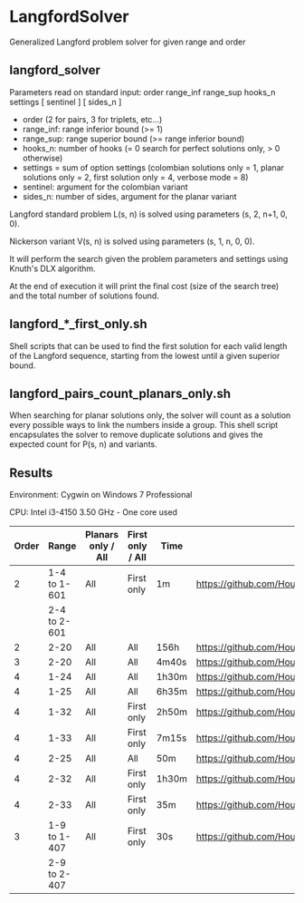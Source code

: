 # LangfordSolver
Generalized Langford problem solver for given range and order

## langford_solver

Parameters read on standard input: order range_inf range_sup hooks_n settings \[ sentinel \] \[ sides_n \]

- order (2 for pairs, 3 for triplets, etc...)
- range_inf: range inferior bound (>= 1)
- range_sup: range superior bound (>= range inferior bound)
- hooks_n: number of hooks (= 0 search for perfect solutions only, > 0 otherwise)
- settings = sum of option settings (colombian solutions only = 1, planar solutions only = 2, first solution only = 4, verbose mode = 8)
- sentinel: argument for the colombian variant
- sides_n: number of sides, argument for the planar variant

Langford standard problem L(s, n) is solved using parameters (s, 2, n+1, 0, 0).

Nickerson variant V(s, n) is solved using parameters (s, 1, n, 0, 0).

It will perform the search given the problem parameters and settings using Knuth's DLX algorithm.

At the end of execution it will print the final cost (size of the search tree) and the total number of solutions found.

## langford_\*\_first_only.sh

Shell scripts that can be used to find the first solution for each valid length of the Langford sequence, starting from the lowest until a given superior bound.

## langford_pairs_count_planars_only.sh

When searching for planar solutions only, the solver will count as a solution every possible ways to link the numbers inside a group. This shell script encapsulates the solver to remove duplicate solutions and gives the expected count for P(s, n) and variants.

## Results

Environment: Cygwin on Windows 7 Professional

CPU: Intel i3-4150 3.50 GHz - One core used
 
| Order | Range | Planars only / All | First only / All | Time | Output |
| ----- | ----- | ------------------ | ---------------- | ---- | ------ |
| 2 | 1-4 to 1-601 | All | First only | 1m | https://github.com/HoustonWeHaveABug/LangfordSolver/blob/master/langford_pairs_first_only_601.txt |
|| 2-4 to 2-601 |||||
| 2 | 2-20 | All | All | 156h | https://github.com/HoustonWeHaveABug/LangfordSolver/blob/master/langford_solver_2_2_20_0_0.txt |
| 3 | 2-20 | All | All | 4m40s | https://github.com/HoustonWeHaveABug/LangfordSolver/blob/master/langford_solver_3_2_20_0_0.txt |
| 4 | 1-24 | All | All | 1h30m | https://github.com/HoustonWeHaveABug/LangfordSolver/blob/master/langford_solver_4_1_24_0_8.txt |
| 4 | 1-25 | All | All | 6h35m | https://github.com/HoustonWeHaveABug/LangfordSolver/blob/master/langford_solver_4_1_25_0_8.txt |
| 4 | 1-32 | All | First only | 2h50m | https://github.com/HoustonWeHaveABug/LangfordSolver/blob/master/langford_solver_4_1_32_0_12.txt |
| 4 | 1-33 | All | First only | 7m15s | https://github.com/HoustonWeHaveABug/LangfordSolver/blob/master/langford_solver_4_1_33_0_12.txt |
| 4 | 2-25 | All | All | 50m | https://github.com/HoustonWeHaveABug/LangfordSolver/blob/master/langford_solver_4_2_25_0_8.txt |
| 4 | 2-32 | All | First only | 1h30m | https://github.com/HoustonWeHaveABug/LangfordSolver/blob/master/langford_solver_4_2_32_0_12.txt |
| 4 | 2-33 | All | First only | 35m | https://github.com/HoustonWeHaveABug/LangfordSolver/blob/master/langford_solver_4_2_33_0_12.txt |
| 3 | 1-9 to 1-407 | All | First only | 30s | https://github.com/HoustonWeHaveABug/LangfordSolver/blob/master/langford_triplets_first_only_407.txt |
|| 2-9 to 2-407 |||||
